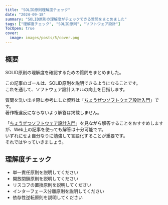 ```yaml
---
title: "SOLID原則理解度チェック"
date: "2024-09-18"
summary: "SOLID原則の理解度がチェックできる質問をまとめました"
tags: ["理解度チェック", "SOLID原則", "ソフトウェア設計"]
TocOpen: true
cover:
  image: images/posts/5/cover.png
---
```


## 概要

SOLID原則の理解度を確認するための質問をまとめました。

この記事のゴールは、SOLID原則を説明できるようになることです。  
これを通して、ソフトウェア設計スキルの向上を目指します。

質問を洗い出す際に参考にした資料は「[ちょうぜつソフトウェア設計入門](https://gihyo.jp/book/2022/978-4-297-13234-7)」です。  
著作権違反にならないよう解答は掲載しません。

「[ちょうぜつソフトウェア設計入門](https://gihyo.jp/book/2022/978-4-297-13234-7)」を見ながら解答することをおすすめしますが、Web上の記事を使っても解答は十分可能です。  
いずれにせよ自分なりに勉強して言語化することが重要です。  
それではやっていきましょう。

## 理解度チェック

- 単一責任原則を説明してください
- 開放閉鎖原則を説明してください
- リスコフの置換原則を説明してください
- インターフェース分離原則を説明してください
- 依存性逆転原則を説明してください
